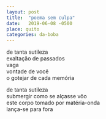 ```yaml
---
layout: post
title:  "poema sem culpa"
date:   2019-06-08 -0500
place: quito
categories: da-boba
---
```


<!--more-->

de tanta sutileza  
exaltação de passados  
vaga  
vontade de você  
o gotejar de cada memória  

de tanta sutileza  
submergir como se alçasse vôo  
este corpo tomado por matéria-onda  
lança-se para fora  

